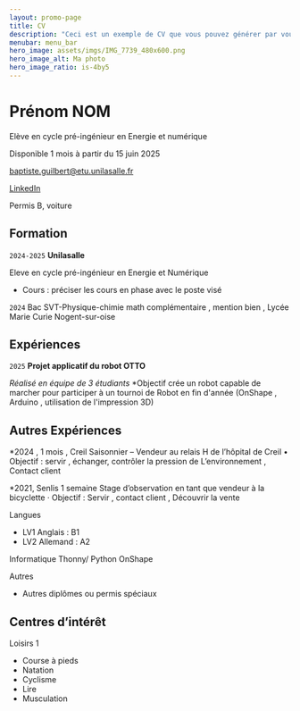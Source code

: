 ```yaml
---
layout: promo-page
title: CV
description: "Ceci est un exemple de CV que vous pouvez générer par vous-même"
menubar: menu_bar
hero_image: assets/imgs/IMG_7739_480x600.png
hero_image_alt: Ma photo
hero_image_ratio: is-4by5
---
```


# Prénom NOM
Elève en cycle pré-ingénieur en Energie et numérique 


Disponible 1 mois à partir du 15 juin 2025

[baptiste.guilbert@etu.unilasalle.fr](baptiste.guilbert@etu.unilasalle.fr)

[LinkedIn](https://www.linkedin.com/in/Prenom.Nom)

Permis B, voiture

## Formation 

`2024-2025`
**Unilasalle**

Eleve en cycle pré-ingénieur en Energie et Numérique 
* Cours : préciser les cours en phase avec le poste visé

`2024`
Bac SVT-Physique-chimie math complémentaire , mention bien , Lycée Marie Curie Nogent-sur-oise 

## Expériences

`2025` **Projet applicatif du robot OTTO**

_Réalisé en équipe de 3 étudiants_
*Objectif crée un robot capable de marcher pour participer à un tournoi de Robot en fin d'année (OnShape , Arduino , utilisation de l'impression 3D)

 
## Autres Expériences
*2024   ,   1 mois , Creil
Saisonnier – Vendeur au relais H de l’hôpital de Creil
       • Objectif : servir , échanger, contrôler la pression de
        L’environnement , Contact client


*2021, Senlis      1 semaine
Stage d’observation en tant que vendeur à la bicyclette
 · Objectif : Servir , contact client , Découvrir la vente


Langues
* LV1 Anglais  : B1 
* LV2 Allemand  : A2

Informatique
  Thonny/ Python
  OnShape 

Autres
* Autres diplômes ou permis spéciaux

## Centres d’intérêt

Loisirs 1
* Course à pieds 
* Natation 
* Cyclisme 
* Lire
* Musculation


